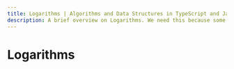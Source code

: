```yaml
---
title: Logarithms | Algorithms and Data Structures in TypeScript and JavaScript
description: A brief overview on Logarithms. We need this because some time and space complexity are not as simple as O(1), O(n), O(n²) or similar ones.
---
```


# Logarithms
